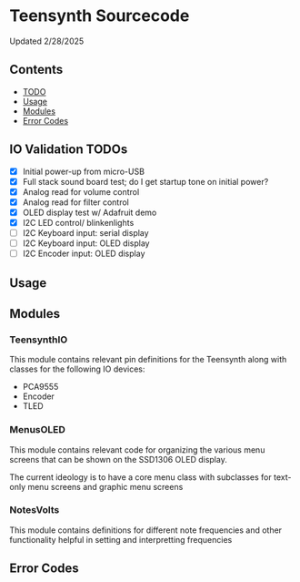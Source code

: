 # Teensynth Sourcecode
Updated 2/28/2025

## Contents  
- [TODO](#todo)
- [Usage](#usage)
- [Modules](#modules)
- [Error Codes](#error-codes)

## IO Validation TODOs
- [X] Initial power-up from micro-USB
- [X] Full stack sound board test; do I get startup tone on initial power?
- [X] Analog read for volume control
- [X] Analog read for filter control
- [X] OLED display test w/ Adafruit demo
- [X] I2C LED control/ blinkenlights
- [ ] I2C Keyboard input: serial display
- [ ] I2C Keyboard input: OLED display
- [ ] I2C Encoder input: OLED display

## Usage

## Modules
### TeensynthIO  
This module contains relevant pin definitions for the Teensynth along with classes for the following IO devices:
- PCA9555
- Encoder
- TLED  
### MenusOLED  
This module contains relevant code for organizing the various menu screens that can be shown on the SSD1306 OLED display.  

The current ideology is to have a core menu class with subclasses for text-only menu screens and graphic menu screens
### NotesVolts
This module contains definitions for different note frequencies and other functionality helpful in setting and interpretting frequencies
## Error Codes
